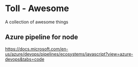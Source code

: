 # Toll - Awesome 

A collection of awesome things


## Azure pipeline for node

https://docs.microsoft.com/en-us/azure/devops/pipelines/ecosystems/javascript?view=azure-devops&tabs=code
